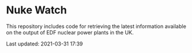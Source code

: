 # Nuke Watch

This repository includes code for retrieving the latest information available on the output of EDF nuclear power plants in the UK.

Last updated: 2021-03-31 17:39